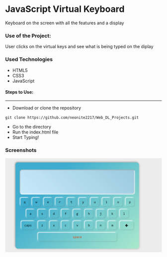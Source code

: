 <h1>JavaScript Virtual Keyboard</h1>

<p>Keyboard on the screen with all the features and a display</p>

### Use of the Project:

<p>User clicks on the virtual keys and see what is being typed on the diplay</p>

<h3>Used Technologies</h3>
<ul>
  <li>HTML5</li>
  <li>CSS3</li>
  <li>JavaScript</li>
</ul>

#### Steps to Use:

---

- Download or clone the repository

```
git clone https://github.com/neonite2217/Web_DL_Projects.git
```

- Go to the directory
- Run the index.html file
- Start Typing!

<h3> Screenshots </h3>
<img src = "snap.PNG" />
<br>
